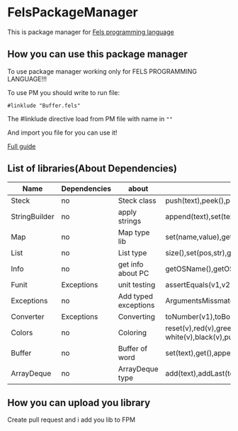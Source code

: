 # FelsPackageManager

This is package manager for [Fels programming language](https://github.com/FelekDevYT/Fels-programming-language)

## How you can use this package manager

To use package manager working only for FELS PROGRAMMING LANGUAGE!!!

To use PM you should write to run file:
```
#linklude "Buffer.fels"
```

The #linklude directive load from PM file with name in ``""``

And import you file for you can use it!

[Full guide](https://github.com/FelekDevYT/Fels-programming-language)

## List of libraries(About Dependencies)

| Name          | Dependencies | about                | lib class funcs                                                                                                                                               |   |   |   |   |   |   |
|---------------|--------------|----------------------|---------------------------------------------------------------------------------------------------------------------------------------------------------------|---|---|---|---|---|---|
| Steck         | no           | Steck class          | push(text),peek(),pop(),empty()                                                                                                                               |
| StringBuilder | no           | apply strings        | append(text),set(text),get()                                                                                                                                  |
| Map           | no           | Map type lib         | set(name,value),get(name),size(),isEmpty()                                                                                                                    |
| List          | no           | List type            | size(),set(pos,str),get(pos),isPosEmpty(),add(str)                                                                                                            |
| Info          | no           | get info about PC    | getOSName(),getOSVersion(),getUserHome(),getJavaHome(),getJavaVersion(),getOSArch(),getPathSeparator(),getUserDir(),getUserName()                             |
| Funit         | Exceptions   | unit testing         | assertEquals(v1,v2),assertNotEquals(v1,v2),assertSameType(v1,v2),assertTrue(v1),assertFlase(v2)                                                               |
| Exceptions    | no           | Add typed exceptions | ArgumentsMissmatchException(text),OperationIsNotSupportedException(text),PanicException(text),TypeException(text),felsAPIException(text),FunitException(text) |
| Converter     | Exceptions   | Converting           | toNumber(v1),toBoolean(v1),getTypeOf(v1)                                                                                                                      |
| Colors        | no           | Coloring             | reset(v),red(v),green(v),blue(v),<br>white(v),black(v),purple(v),yellow(v),cyan(v)                                                                            |
| Buffer        | no           | Buffer of word       | set(text),get(),append(text)                                                                                                                                  |
| ArrayDeque    | no           | ArrayDeque type      | add(text),addLast(text),push(text),size(),clear(),getFirst(),getLast()                                                                                        |


## How you can upload you library

Create pull request and i add you lib to FPM
